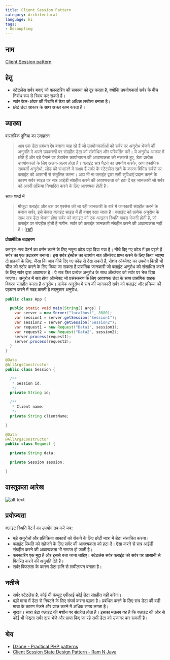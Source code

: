 ```yaml
---
title: Client Session Pattern
category: Architectural
language: hi
tags:
- Decoupling
---
```


## नाम

[Client Session pattern](https://dzone.com/articles/practical-php-patterns/practical-php-patterns-client)

## हेतु

- स्टेटलेस सर्वर बनाएं जो क्लस्टरिंग की समस्या को दूर करता है, क्योंकि उपयोगकर्ता सर्वर के बीच निर्बाध रूप से स्विच कर सकते हैं।
- सर्वर फेल-ओवर की स्थिति में डेटा को अधिक लचीला बनाता है।
- छोटे डेटा आकार के साथ अच्छा काम करता है।

## व्याख्या

वास्तविक दुनिया का उदाहरण

> आप एक डेटा प्रबंधन ऐप बनाना चाह रहे हैं जो उपयोगकर्ताओं को सर्वर पर अनुरोध भेजने की अनुमति दे
> अपने उपकरणों पर संग्रहीत डेटा को संशोधित और परिवर्तित करें। ये अनुरोध आकार में छोटे हैं और
> बड़े पैमाने पर डेटाबेस कार्यान्वयन की आवश्यकता को नकारते हुए, डेटा प्रत्येक उपयोगकर्ता के लिए अलग-अलग होता है।
> क्लाइंट सत्र पैटर्न का उपयोग करके, आप एकाधिक समवर्ती अनुरोधों, लोड को संभालने में सक्षम हैं
> सर्वर के स्टेटलेस रहने के कारण विभिन्न सर्वरों पर क्लाइंट को आसानी से संतुलित करना। आप भी ना
> क्लाइंट द्वारा सभी सुविधाएं प्रदान करने के कारण सर्वर साइड पर सत्र आईडी संग्रहीत करने की आवश्यकता को हटा दें
> वह जानकारी जो सर्वर को अपनी प्रक्रिया निष्पादित करने के लिए आवश्यक होती है।

साफ़ शब्दों में

> मौजूदा क्लाइंट और उस पर एक्सेस की जा रही जानकारी के बारे में जानकारी संग्रहीत करने के बजाय
> सर्वर, इसे केवल क्लाइंट साइड में ही बनाए रखा जाता है। क्लाइंट को प्रत्येक अनुरोध के साथ सत्र डेटा भेजना होगा
> सर्वर को क्लाइंट को एक अद्यतन स्थिति वापस भेजनी होती है, जो क्लाइंट पर संग्रहीत होती है
> मशीन. सर्वर को क्लाइंट जानकारी संग्रहीत करने की आवश्यकता नहीं है।
> ([ref](https://dzone.com/articles/practical-php-patterns/practical-php-patterns-client))

**प्रोग्रामेटिक उदाहरण**

क्लाइंट-सत्र पैटर्न का वर्णन करने के लिए नमूना कोड यहां दिया गया है। नीचे दिए गए कोड में हम पहले हैं
सर्वर का एक उदाहरण बनाना। इस सर्वर इंस्टेंस का उपयोग सत्र ऑब्जेक्ट प्राप्त करने के लिए किया जाएगा
दो ग्राहकों के लिए. जैसा कि आप नीचे दिए गए कोड से देख सकते हैं, सेशन ऑब्जेक्ट का उपयोग किसी भी चीज़ को स्टोर करने के लिए किया जा सकता है
प्रासंगिक जानकारी जो क्लाइंट अनुरोध को संसाधित करने के लिए सर्वर द्वारा आवश्यक है। ये सत्र
फिर प्रत्येक अनुरोध के साथ ऑब्जेक्ट को सर्वर पर भेज दिया जाएगा। अनुरोध में सत्र होगा
ऑब्जेक्ट जो प्रसंस्करण के लिए आवश्यक डेटा के साथ प्रासंगिक ग्राहक विवरण संग्रहीत करता है
अनुरोध। प्रत्येक अनुरोध में सत्र की जानकारी सर्वर को क्लाइंट और प्रक्रिया की पहचान करने में मदद करती है
तदनुसार अनुरोध.

```java
public class App {

  public static void main(String[] args) {
    var server = new Server("localhost", 8080);
    var session1 = server.getSession("Session1");
    var session2 = server.getSession("Session2");
    var request1 = new Request("Data1", session1);
    var request2 = new Request("Data2", session2);
    server.process(request1);
    server.process(request2);
  }
}

@Data
@AllArgsConstructor
public class Session {

  /**
   * Session id.
   */
  private String id;

  /**
   * Client name.
   */
  private String clientName;

}

@Data
@AllArgsConstructor
public class Request {

  private String data;

  private Session session;

}
```

## वास्तुकला आरेख

![alt text](../../../client-session/etc/session_state_pattern.png "Session State Pattern")

## प्रयोज्यता

क्लाइंट स्थिति पैटर्न का उपयोग तब करें जब:

- बड़े अनुरोधों और प्रतिक्रिया आकारों को रोकने के लिए छोटी मात्रा में डेटा संसाधित करना।
- क्लाइंट स्थिति को सहेजने के लिए सर्वर की आवश्यकता को हटा दें। ऐसा करने से सत्र आईडी संग्रहीत करने की आवश्यकता भी समाप्त हो जाती है।
- क्लस्टरिंग एक मुद्दा है और इससे बचा जाना चाहिए। स्टेटलेस सर्वर क्लाइंट को सर्वर पर आसानी से वितरित करने की अनुमति देते हैं।
- सर्वर विफलता के कारण डेटा हानि से लचीलापन बनाता है।

## नतीजे

- सर्वर स्टेटलेस है. कोई भी कंप्यूट एपीआई कोई डेटा संग्रहीत नहीं करेगा।
- बड़ी मात्रा में डेटा से निपटने के लिए संघर्ष करना पड़ता है। प्रबंधित करने के लिए सत्र डेटा की बड़ी मात्रा के कारण भेजने और प्राप्त करने में अधिक समय लगता है।
- सुरक्षा। सारा डेटा क्लाइंट की मशीन पर संग्रहीत होता है। इसका मतलब यह है कि क्लाइंट की ओर से कोई भी भेद्यता सर्वर द्वारा भेजे और प्राप्त किए जा रहे सभी डेटा को उजागर कर सकती है।

## श्रेय

- [Dzone - Practical PHP patterns](https://dzone.com/articles/practical-php-patterns/practical-php-patterns-client)
- [Client Session State Design Pattern - Ram N Java](https://www.youtube.com/watch?v=ycOSj9g41pc)
